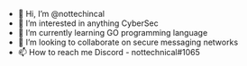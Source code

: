 - 👋 Hi, I’m @nottechincal
- 👀 I’m interested in anything CyberSec
- 🌱 I’m currently learning GO programming language
- 💞️ I’m looking to collaborate on secure messaging networks
- 📫 How to reach me Discord - nottechnical#1065

<!---
nottechincal/nottechincal is a ✨ special ✨ repository because its `README.md` (this file) appears on your GitHub profile.
You can click the Preview link to take a look at your changes.
--->
